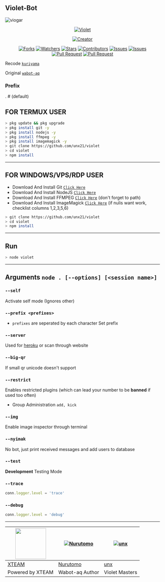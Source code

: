 ## Violet-Bot
![viogar](https://user-images.githubusercontent.com/84166927/128629420-68e083f9-a467-4058-b56c-ca9ef225c544.png)

<p align="center">
<a href="#"><img title="Violet" src="https://img.shields.io/badge/Violet-yellow?color=yellow&style=flat-square"></a>
</p>
<p align="center">
<a href="https://github.com/unx21"><img title="Creator" src="https://img.shields.io/badge/Creator-unx-cyan.svg?style=for-the-badge&logo=github"></a>
</p>
<p align="center">
<a href="https://github.com/unx21/violet/network/members"><img title="Forks" src="https://img.shields.io/github/forks/unx21/violet?label=Forks&color=red&style=flat-square"></a>
<a href="https://github.com/unx21/violet/watchers"><img title="Watchers" src="https://img.shields.io/github/watchers/unx21/violet?label=Watchers&color=orange&style=flat-square"></a>
<a href="https://github.com/unx21/violet/stargazers"><img title="Stars" src="https://img.shields.io/github/stars/unx21/violet?label=Stars&color=yellow&style=flat-square"></a>
<a href="https://github.com/unx21/violet/graphs/contributors"><img title="Contributors" src="https://img.shields.io/github/contributors/unx21/violet?label=Contributors&color=green&style=flat-square"></a>
<a href="https://github.com/unx21/violet/issues"><img title="Issues" src="https://img.shields.io/github/issues/unx21/violet?label=Issues&color=cyan&style=flat-square"></a>
<a href="https://github.com/unx21/violet/issues?q=is%3Aissue+is%3Aclosed"><img title="Issues" src="https://img.shields.io/github/issues-closed/unx21/violet?label=Issues&color=blue&style=flat-square"></a>
<a href="https://github.com/unx21/violet/pulls"><img title="Pull Request" src="https://img.shields.io/github/issues-pr/unx21/violet?label=PullRequest&color=purple&style=flat-square"></a>
<a href="https://github.com/unx21/violet/pulls?q=is%3Apr+is%3Aclosed"><img title="Pull Request" src="https://img.shields.io/github/issues-pr-closed/unx21/violet?label=PullRequest&color=succes&style=flat-square"></a>





Recode [`kuriyama`](https://GitHub.com/Kokoronationz/kuriyama)

Original [`wabot-aq`](https://GitHub.com/Nurutomo/wabot-aq)


### Prefix
. # (default)

## FOR TERMUX USER

```bash
> pkg update && pkg upgrade
> pkg install git -y
> pkg install nodejs -y
> pkg install ffmpeg -y
> pkg install imagemagick -y
> git clone https://github.com/unx21/violet
> cd violet
> npm install
```

---------

## FOR WINDOWS/VPS/RDP USER

* Download And Install Git [`Click Here`](https://git-scm.com/downloads)
* Download And Install NodeJS [`Click Here`](https://nodejs.org/en/download)
* Download And Install FFMPEG [`Click Here`](https://ffmpeg.org/download.html) (don't forget to path)
* Download And Install ImageMagick [`Click Here`](https://imagemagick.org/script/download.php) (if nulis want work,  checklist columns 1,2,3,5,6)

```bash
> git clone https://github.com/unx21/violet
> cd violet
> npm install
```

---------

## Run

```bash
> node violet

```

---------

## Arguments `node . [--options] [<session name>]`

### `--self`

Activate self mode (Ignores other)

### `--prefix <prefixes>`

* `prefixes` are seperated by each character
Set prefix

### `--server`

Used for [heroku](https://heroku.com/) or scan through website

### `--big-qr`

If small qr unicode doesn't support

### `--restrict`

Enables restricted plugins (which can lead your number to be **banned** if used too often)

* Group Administration `add, kick`

### `--img`

Enable image inspector through terminal

### `--nyimak`

No bot, just print received messages and add users to database

### `--test`

**Development** Testing Mode

### `--trace`

```js
conn.logger.level = 'trace'
```

### `--debug`

```js
conn.logger.level = 'debug'
```

---------

<a href="https://api.xteam.xyz"><img src="https://i.ibb.co/7j0vtwz/xlogo.png" width="100" height="100"></a> | [![Nurutomo](https://github.com/Nurutomo.png?size=100)](https://github.com/Nurutomo) |  [![unx](https://github.com/unx21.png?size=100)](https://github.com/unx21) 
----|----|----
[XTEAM](https://api.xteam.xyz/) | [Nurutomo](https://github.com/Nurutomo) | [unx](https://github.com/unx21)
Powered by XTEAM | Wabot-aq Author | Violet Masters
